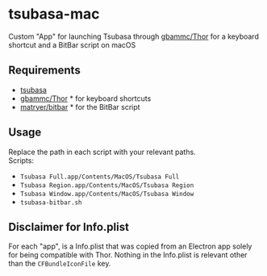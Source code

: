 # tsubasa-mac
Custom "App" for launching Tsubasa through [gbammc/Thor](https://github.com/gbammc/Thor) for a keyboard shortcut and a BitBar script on macOS

## Requirements
- [tsubasa](https://github.com/thebitstick/tsubasa)
- [gbammc/Thor](https://github.com/gbammc/Thor) * for keyboard shortcuts
- [matryer/bitbar](https://github.com/matryer/bitbar) * for the BitBar script

## Usage
Replace the path in each script with your relevant paths.  
Scripts:
- `Tsubasa Full.app/Contents/MacOS/Tsubasa Full`
- `Tsubasa Region.app/Contents/MacOS/Tsubasa Region`
- `Tsubasa Window.app/Contents/MacOS/Tsubasa Window`
- `tsubasa-bitbar.sh`

## Disclaimer for Info.plist
For each "app", is a Info.plist that was copied from an Electron app solely for being compatible with Thor. Nothing in the Info.plist is relevant other than the `CFBundleIconFile` key.
